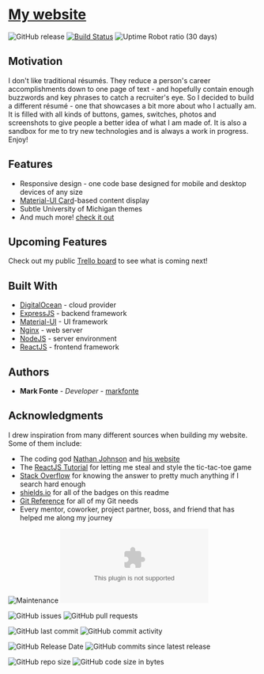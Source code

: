 # [My website](https://mark.fonte.com)
![GitHub release](https://img.shields.io/github/release/markfonte/personal_website) [![Build Status](https://travis-ci.org/markfonte/personal_website.svg?branch=master)](https://travis-ci.org/markfonte/personal_website) ![Uptime Robot ratio (30 days)](https://img.shields.io/uptimerobot/ratio/m783268782-cdf759be1e3aff1f04fa698e)

## Motivation

I don't like traditional résumés. They reduce a person's career accomplishments down to one page of text - and hopefully contain enough buzzwords and key phrases to catch a recruiter's eye. So I decided to build a different résumé - one that showcases a bit more about who I actually am. It is filled with all kinds of buttons, games, switches, photos and screenshots to give people a better idea of what I am made of. It is also a sandbox for me to try new technologies and is always a work in progress. Enjoy!

## Features

* Responsive design - one code base designed for mobile and desktop devices of any size
* [Material-UI Card](https://material-ui.com/components/cards/#cards)-based content display
* Subtle University of Michigan themes
* And much more! [check it out](https://markfonte.dev)


## Upcoming Features

Check out my public [Trello board](https://trello.com/b/yoLCEs6S/personal-website) to see what is coming next!

## Built With

* [DigitalOcean](https://www.digitalocean.com/) - cloud provider
* [ExpressJS](https://expressjs.com/) - backend framework
* [Material-UI](https://material-ui.com/) - UI framework
* [Nginx](https://www.nginx.com/) - web server
* [NodeJS](https://nodejs.org/) - server environment
* [ReactJS](https://reactjs.org/) - frontend framework

## Authors

* **Mark Fonte** - *Developer* - [markfonte](https://github.com/markfonte)

## Acknowledgments

I drew inspiration from many different sources when building my website. Some of them include:
*  The coding god [Nathan Johnson](https://github.com/nathan815) and [his website](https://nathanieljohnson.me/)
*  The [ReactJS Tutorial](https://reactjs.org/tutorial/tutorial.html#overview) for letting me steal and style the tic-tac-toe game
*  [Stack Overflow](https://stackoverflow.com/) for knowing the answer to pretty much anything if I search hard enough
*  [shields.io](https://shields.io) for all of the badges on this readme
*  [Git Reference](https://git-scm.com/book/en/v2/Getting-Started-About-Version-Control) for all of my Git needs
*  Every mentor, coworker, project partner, boss, and friend that has helped me along my journey


![Maintenance](https://img.shields.io/maintenance/yes/2021) ![Website](https://img.shields.io/website/https/mark.fonte.com)
 
![GitHub issues](https://img.shields.io/github/issues-raw/markfonte/personal_website) ![GitHub pull requests](https://img.shields.io/github/issues-pr-raw/markfonte/personal_website)

![GitHub last commit](https://img.shields.io/github/last-commit/markfonte/personal_website) ![GitHub commit activity](https://img.shields.io/github/commit-activity/w/markfonte/personal_website)

![GitHub Release Date](https://img.shields.io/github/release-date/markfonte/personal_website) ![GitHub commits since latest release](https://img.shields.io/github/commits-since/markfonte/personal_website/latest)

![GitHub repo size](https://img.shields.io/github/repo-size/markfonte/personal_website) ![GitHub code size in bytes](https://img.shields.io/github/languages/code-size/markfonte/personal_website)
